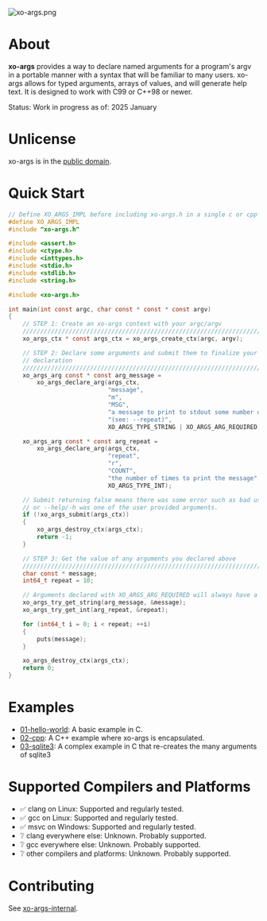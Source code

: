 ![xo-args.png](https://git.merveilles.town/xo/xo-args-internal/raw/branch/main/docs/xo-args-wordmark.png)

# About

**xo-args** provides a way to declare named arguments for a program's argv
in a portable manner with a syntax that will be familiar to many users.
xo-args allows for typed arguments, arrays of values, and will generate help
text. It is designed to work with C99 or C++98 or newer.

Status: Work in progress as of: 2025 January

# Unlicense

xo-args is in the [public domain](UNLICENSE). 

# Quick Start

```c 
// Define XO_ARGS_IMPL before including xo-args.h in a single c or cpp file.
#define XO_ARGS_IMPL
#include "xo-args.h"
```

```c
#include <assert.h>
#include <ctype.h>
#include <inttypes.h>
#include <stdio.h>
#include <stdlib.h>
#include <string.h>

#include <xo-args.h>

int main(int const argc, char const * const * const argv)
{
    // STEP 1: Create an xo-args context with your argc/argv
    //////////////////////////////////////////////////////////////////////////
    xo_args_ctx * const args_ctx = xo_args_create_ctx(argc, argv);

    // STEP 2: Declare some arguments and submit them to finalize your
    // declaration
    //////////////////////////////////////////////////////////////////////////
    xo_args_arg const * const arg_message =
        xo_args_declare_arg(args_ctx,
                            "message",
                            "m",
                            "MSG",
                            "a message to print to stdout some number of times "
                            "(see: --repeat)",
                            XO_ARGS_TYPE_STRING | XO_ARGS_ARG_REQUIRED);

    xo_args_arg const * const arg_repeat =
        xo_args_declare_arg(args_ctx,
                            "repeat",
                            "r",
                            "COUNT",
                            "the number of times to print the message",
                            XO_ARGS_TYPE_INT);

    // Submit returning false means there was some error such as bad user input
    // or --help/-h was one of the user provided arguments.
    if (!xo_args_submit(args_ctx))
    {
        xo_args_destroy_ctx(args_ctx);
        return -1;
    }

    // STEP 3: Get the value of any arguments you declared above
    //////////////////////////////////////////////////////////////////////////
    char const * message;
    int64_t repeat = 10;

    // Arguments declared with XO_ARGS_ARG_REQUIRED will always have a value.
    xo_args_try_get_string(arg_message, &message);
    xo_args_try_get_int(arg_repeat, &repeat);

    for (int64_t i = 0; i < repeat; ++i)
    {
        puts(message);
    }

    xo_args_destroy_ctx(args_ctx);
    return 0;
}
```

# Examples

* [01-hello-world](./examples/01-hello-world/): A basic example in C.
* [02-cpp](./examples/02-cpp/): A C++ example where xo-args is 
encapsulated.
* [03-sqlite3](./examples/03-sqlite3/): A complex example in C that 
re-creates the many arguments of sqlite3

# Supported Compilers and Platforms

* ✅ clang on Linux: Supported and regularly tested.
* ✅ gcc on Linux: Supported and regularly tested.
* ✅ msvc on Windows: Supported and regularly tested.
* ❔ clang everywhere else: Unknown. Probably supported.
* ❔ gcc everywhere else: Unknown. Probably supported.
* ❔ other compilers and platforms: Unknown. Probably supported.

# Contributing

See [xo-args-internal](https://git.merveilles.town/xo/xo-args-internal).
